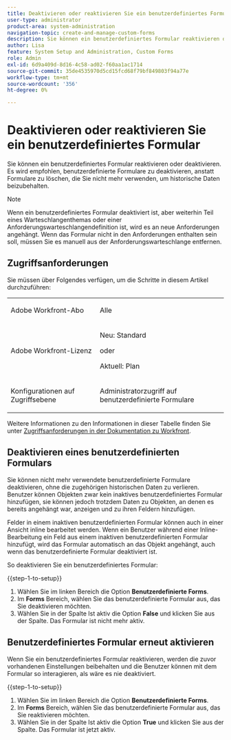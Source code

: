 ```yaml
---
title: Deaktivieren oder reaktivieren Sie ein benutzerdefiniertes Formular
user-type: administrator
product-area: system-administration
navigation-topic: create-and-manage-custom-forms
description: Sie können ein benutzerdefiniertes Formular reaktivieren oder deaktivieren. Es wird empfohlen, benutzerdefinierte Formulare zu deaktivieren, anstatt Formulare zu löschen, die Sie nicht mehr verwenden, um historische Daten beizubehalten.
author: Lisa
feature: System Setup and Administration, Custom Forms
role: Admin
exl-id: 6d9a409d-8d16-4c58-ad02-f60aa1ac1714
source-git-commit: 35de4535970d5cd15fcd68f79bf849803f94a77e
workflow-type: tm+mt
source-wordcount: '356'
ht-degree: 0%

---
```


# Deaktivieren oder reaktivieren Sie ein benutzerdefiniertes Formular

Sie können ein benutzerdefiniertes Formular reaktivieren oder deaktivieren. Es wird empfohlen, benutzerdefinierte Formulare zu deaktivieren, anstatt Formulare zu löschen, die Sie nicht mehr verwenden, um historische Daten beizubehalten.

>[!NOTE]
>
>Wenn ein benutzerdefiniertes Formular deaktiviert ist, aber weiterhin Teil eines Warteschlangenthemas oder einer Anforderungswarteschlangendefinition ist, wird es an neue Anforderungen angehängt. Wenn das Formular nicht in den Anforderungen enthalten sein soll, müssen Sie es manuell aus der Anforderungswarteschlange entfernen.

## Zugriffsanforderungen

Sie müssen über Folgendes verfügen, um die Schritte in diesem Artikel durchzuführen:

<table style="table-layout:auto"> 
 <col> 
 <col> 
 <tbody> 
  <tr data-mc-conditions=""> 
   <td role="rowheader"> <p>Adobe Workfront-Abo</p> </td> 
   <td>Alle</td> 
  </tr> 
  <tr> 
   <td role="rowheader">Adobe Workfront-Lizenz</td> 
   <td>
   <p>Neu: Standard</p>
   <p>oder</p>
   <p>Aktuell: Plan</p></td> 
  </tr> 
  <tr data-mc-conditions=""> 
   <td role="rowheader">Konfigurationen auf Zugriffsebene</td> 
   <td> <p>Administratorzugriff auf benutzerdefinierte Formulare</p></td> 
  </tr>  
 </tbody> 
</table>

Weitere Informationen zu den Informationen in dieser Tabelle finden Sie unter [Zugriffsanforderungen in der Dokumentation zu Workfront](/help/quicksilver/administration-and-setup/add-users/access-levels-and-object-permissions/access-level-requirements-in-documentation.md).

## Deaktivieren eines benutzerdefinierten Formulars

Sie können nicht mehr verwendete benutzerdefinierte Formulare deaktivieren, ohne die zugehörigen historischen Daten zu verlieren. Benutzer können Objekten zwar kein inaktives benutzerdefiniertes Formular hinzufügen, sie können jedoch trotzdem Daten zu Objekten, an denen es bereits angehängt war, anzeigen und zu ihren Feldern hinzufügen.

Felder in einem inaktiven benutzerdefinierten Formular können auch in einer Ansicht inline bearbeitet werden. Wenn ein Benutzer während einer Inline-Bearbeitung ein Feld aus einem inaktiven benutzerdefinierten Formular hinzufügt, wird das Formular automatisch an das Objekt angehängt, auch wenn das benutzerdefinierte Formular deaktiviert ist.

So deaktivieren Sie ein benutzerdefiniertes Formular:

{{step-1-to-setup}}

1. Wählen Sie im linken Bereich die Option **Benutzerdefinierte Forms**.
1. Im **Forms** Bereich, wählen Sie das benutzerdefinierte Formular aus, das Sie deaktivieren möchten.
1. Wählen Sie in der Spalte Ist aktiv die Option **False** und klicken Sie aus der Spalte. Das Formular ist nicht mehr aktiv.

## Benutzerdefiniertes Formular erneut aktivieren

Wenn Sie ein benutzerdefiniertes Formular reaktivieren, werden die zuvor vorhandenen Einstellungen beibehalten und die Benutzer können mit dem Formular so interagieren, als wäre es nie deaktiviert.

{{step-1-to-setup}}

1. Wählen Sie im linken Bereich die Option **Benutzerdefinierte Forms**.
1. Im **Forms** Bereich, wählen Sie das benutzerdefinierte Formular aus, das Sie reaktivieren möchten.
1. Wählen Sie in der Spalte Ist aktiv die Option **True** und klicken Sie aus der Spalte. Das Formular ist jetzt aktiv.
